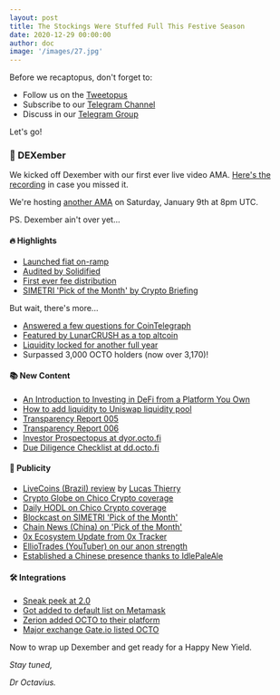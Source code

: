 ```yaml
---
layout: post
title: The Stockings Were Stuffed Full This Festive Season
date: 2020-12-29 00:00:00
author: doc
image: '/images/27.jpg'
---
```


Before we recaptopus, don't forget to:

- Follow us on the [Tweetopus](https://twitter.com/octofinance)
- Subscribe to our [Telegram Channel](https://t.me/OctoFiNews)
- Discuss in our [Telegram Group](https:.//t.me/OctoFiCommunity)

Let's go!

### 🎄 DEXember

We kicked off Dexember with our first ever live video AMA. [Here's the recording](https://youtu.be/GiAeqkpglMU) in case you missed it. 

We're hosting [another AMA](https://coinmarketcap.com/headlines/events/happy-new-yield-live-video-ama-octofi/) on Saturday, January 9th at 8pm UTC.

PS. Dexember ain't over yet...

#### 🔥 Highlights

- [Launched fiat on-ramp](https://docs.octo.fi/docs/aquafarm/buy-crypto)
- [Audited by Solidified](https://audit.octo.fi)
- [First ever fee distribution](https://octo.fi/blog/early-dexmas-gift)
- [SIMETRI 'Pick of the Month' by Crypto Briefing](https://twitter.com/octofinance/status/1337618735062925313)

But wait, there's more...

- [Answered a few questions for CoinTelegraph](https://cointelegraph.com/news/the-ethereum-2-0-factor-changing-the-way-defi-projects-operate)
- [Featured by LunarCRUSH as a top altcoin](https://twitter.com/LunarCRUSH/status/1339800193571569664)
- [Liquidity locked for another full year](https://twitter.com/octofinance/status/1338275710528495616)
- Surpassed 3,000 OCTO holders (now over 3,170)!

#### 📚 New Content

- [An Introduction to Investing in DeFi from a Platform You Own](https://octo.fi/blog/intro)
- [How to add liquidity to Uniswap liquidity pool](https://help.octo.fi/support/pools/add-liquidity-uniswap)
- [Transparency Report 005](https://docs.octo.fi/docs/aquarium/t005)
- [Transparency Report 006](https://docs.octo.fi/docs/aquarium/t006)
- [Investor Prospectopus at dyor.octo.fi](https://dyor.octo.fi)
- [Due Diligence Checklist at dd.octo.fi](https://octo.fi/blog/dd)

#### 📣 Publicity

- [LiveCoins (Brazil) review](https://livecoins.com.br/octofi-plataforma-descentralizada-que-quer-facilitar-o-defi/) by [Lucas Thierry](https://twitter.com/lucasthierryOFC/status/1333199032123093002)
- [Crypto Globe on Chico Crypto coverage](https://www.cryptoglobe.com/latest/2020/11/crypto-trader-tyler-swope-dont-miss-on-these-two-small-cap-altcoins/)
- [Daily HODL on Chico Crypto coverage](https://dailyhodl.com/2020/11/22/crypto-trader-says-two-low-cap-altcoins-poised-for-parabolic-rallies/)
- [Blockcast on SIMETRI 'Pick of the Month'](https://blockcast.cc/news/simetri-in-depth-report-interpreting-defi-aggregators-cutting-edge-octofi-features-and-potential/)
- [Chain News (China) on 'Pick of the Month'](https://www.chainnews.com/articles/345464286841.htm)
- [0x Ecosystem Update from 0x Tracker](https://0xtracker.com/news-and-updates/0x-tracker/0x-ecosystem-update-november-2020)
- [EllioTrades (YouTuber) on our anon strength](https://youtu.be/Z4nwd0sfyN8)
- [Established a Chinese presence thanks to IdlePaleAle](https://twitter.com/octofinance/status/1343438447046868992)

#### 🛠️ Integrations

- [Sneak peek at 2.0](https://twitter.com/octofinance/status/1339536046111899648)
- [Got added to default list on Metamask](https://twitter.com/octofinance/status/1336536166942736387)
- [Zerion added OCTO to their platform](https://twitter.com/zerion_io/status/1341833508151504897)
- [Major exchange Gate.io listed OCTO](https://twitter.com/gate_io/status/1342389173572005888) 

Now to wrap up Dexember and get ready for a Happy New Yield.

*Stay tuned,* 

*Dr Octavius.*
